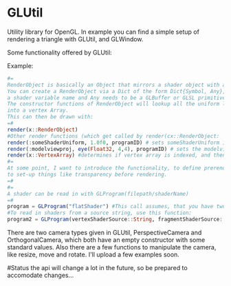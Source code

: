 # GLUtil

Utility library for OpenGL.
In example you can find a simple setup of rendering a triangle with GLUtil, and GLWindow.


Some functionality offered by GLUtil:

Example:
```julia
#=
RenderObject is basically an Object that mirrors a shader object with all uniforms and attributes.
You can create a RenderObject via a Dict of the form Dict{Symbol, Any}, where the symbol represents 
a shader variable name and Any needs to be a GLBuffer or GLSL primitive like Vector1-4, Matrix1-4, Float and Int.
The constructor functions of RenderObject will lookup all the uniform locations to shorten render time and will group the GLBuffers
into a vertex Array.
This can then be drawn with: 
=#
render(x::RenderObject)
#Other render functions (which get called by render(cx::RenderObject:
render(:someShaderUniform, 1.0f0, programID) # sets someShaderUniform in program to one
render(:modelviewproj, eye(Float32, 4,4), programID) # sets the modelviewproj to the identity matrix
render(x::VertexArray) #determines if vertex array is indexed, and then renders it correctly to the screen
#=
At some point, I want to introduce the functionality, to define prerender and postrender functions, 
to set-up things like transparency before rendering.
=#
#=
A shader can be read in with GLProgram(filepath/shaderName)
=#
program = GLProgram("flatShader") #This call assumes, that you have two files in your current directory, namely flatShader.frag and flatShader.vert
#To read in shaders from a source string, use this function:
program2 = GLProgram(vertexShaderSource::String, fragmentShaderSource::String, name::String)

```


There are two camera types given in GLUtil, PerspectiveCamera and OrthogonalCamera, which both have an empty constructor with some standard values.
Also there are a few functions to manipulate the camera, like resize, move and rotate.
I'll upload a few examples soon.


#Status
the api will change a lot in the future, so be prepared to accomodate changes...